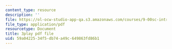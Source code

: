 ```yaml
---
content_type: resource
description: ''
file: https://ol-ocw-studio-app-qa.s3.amazonaws.com/courses/9-00sc-introduction-to-psychology-fall-2011/59a0422534f5db74a49c649863fd86b1_yBYebcVw8Zk.pdf
file_type: application/pdf
resourcetype: Document
title: 3play pdf file
uid: 59a04225-34f5-db74-a49c-649863fd86b1
---
```

